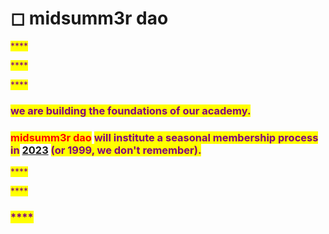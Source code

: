 # ◻ midsumm3r dao

<mark style="color:purple;">****</mark>

<mark style="color:purple;">****</mark>

<mark style="color:purple;">****</mark>

### <mark style="color:purple;">**we are building the foundations of our academy.**</mark>&#x20;

### <mark style="color:red;">midsumm3r dao</mark> <mark style="color:purple;">**will institute a seasonal membership process in**</mark> [2023](broken-reference) <mark style="color:purple;">**(or 1999, we don't remember).**</mark>

<mark style="color:purple;">****</mark>

<mark style="color:purple;">****</mark>

### <mark style="color:purple;">****</mark>
